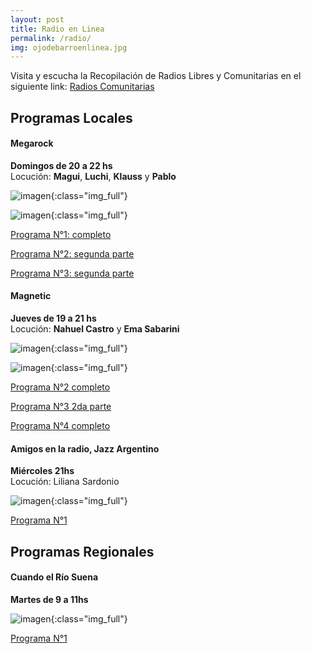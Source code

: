```yaml
---
layout: post
title: Radio en Linea
permalink: /radio/
img: ojodebarroenlinea.jpg
---
```


Visita y escucha la Recopilación de Radios Libres y Comunitarias en el siguiente link: [Radios Comunitarias](www.respeto.org.ar/radios)

## Programas Locales

#### Megarock  
__Domingos de 20 a 22 hs__  
Locución:
__Magui__, __Luchi__, __Klauss__ y __Pablo__

![imagen]({{site.baseurl}}/img/megarock1.jpeg){:class="img_full"}

![imagen]({{site.baseurl}}/img/megarock.jpg){:class="img_full"}

[Programa N°1: completo](https://archive.org/details/ojodebarro_megarock_1)

[Programa N°2: segunda parte](https://archive.org/details/ojodebarro_megarock_2)

[Programa N°3: segunda parte](https://archive.org/details/ojodebarro_megarock_3)

#### Magnetic  
__Jueves de 19 a 21 hs__  
Locución: __Nahuel Castro__ y __Ema Sabarini__

![imagen]({{site.baseurl}}/img/magnetic1.jpeg){:class="img_full"}

![imagen]({{site.baseurl}}/img/magnetic2.jpeg){:class="img_full"}

[Programa N°2 completo](https://archive.org/details/ojodebarro_magnetic_2)

[Programa N°3 2da parte](https://archive.org/details/ojodebarro_magnetic_3)

[Programa N°4 completo](https://archive.org/details/ojodebarro_magnetic_4)

#### Amigos en la radio, Jazz Argentino

__Miércoles 21hs__  
Locución: Liliana Sardonio  

![imagen]({{site.baseurl}}/img/amigosenlaradio.jpeg){:class="img_full"}  

[Programa N°1](https://archive.org/details/ojodebarro_amigosenlaradio_1)

## Programas Regionales

#### Cuando el Río Suena
__Martes de 9 a 11hs__  

![imagen]({{site.baseurl}}/img/cuandoelriosuena.jpg){:class="img_full"}

[Programa N°1](https://archive.org/details/ojodebarro_cuandoelriosuena_1)
